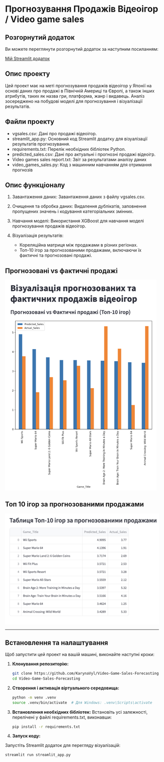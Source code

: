 # Прогнозування Продажів Відеоігор / Video game sales

## Розгорнутий додаток

Ви можете переглянути розгорнутий додаток за наступним посиланням:

[Мій Streamlit додаток](https://Video-Game-Sales-Forecasting.streamlit.app)

## Опис проекту

Цей проект має на меті прогнозування продажів відеоігор у Японії на основі даних про продажі в Північній Америці та Європі, а також інших атрибутів, таких як назва гри, платформа, жанр і видавець. Аналіз зосереджено на побудові моделі для прогнозування і візуалізації результатів. 

## Файли проекту

- vgsales.csv: Дані про продажі відеоігор.
- streamlit_app.py: Основний код Streamlit додатку для візуалізації результатів прогнозування.
- requirements.txt: Перелік необхідних бібліотек Python.
- predicted_sales.csv: Дані про актуальні і прогнозні продажі відеоігр.
- Video games sales report.txt: Звіт за результатами аналізу даних
- video_games_sales.py: Код з машинним навчанням для отримання прогнозів

## Опис функціоналу

1. Завантаження даних: Завантаження даних з файлу vgsales.csv.
   
2. Очищення та обробка даних: Видалення дублікатів, заповнення пропущених значень і кодування категоріальних змінних.

3. Навчання моделі: Використання XGBoost для навчання моделі прогнозування продажів відеоігор.

4. Візуалізація результатів:
   - Кореляційна матриця між продажами в різних регіонах.
   - Топ-10 ігор за прогнозованими продажами, включаючи їх фактичні та прогнозовані продажі.

## Прогнозовані vs фактичні продажі

![Predicted vs Actual Sales](images/predicted%20vs%20actual%20sales.png)

## Топ 10 ігор за прогнозованими продажами

![Top 10 Games Predicted Sales](images/top%2010%20games%20predicted%20sales.png)

----

## Встановлення та налаштування

Щоб запустити цей проект на вашій машині, виконайте наступні кроки:

1. **Клонування репозиторію:**

   ```bash
   git clone https://github.com/KarynaVyl/Video-Game-Sales-Forecasting.git
   cd Video-Game-Sales-Forecasting
   ```
   
2. **Створення і активація віртуального середовища:**
   ```bash
   python -m venv .venv
   source .venv/bin/activate  # Для Windows: .venv\Scripts\activate
   ```

3. **Встановлення необхідних бібліотек:**
Встановіть усі залежності, перелічені у файлі requirements.txt, виконавши:
    ```bash
    pip install -r requirements.txt
    ```
4. **Запуск коду:**

Запустіть Streamlit додаток для перегляду візуалізацій:

    streamlit run streamlit_app.py
